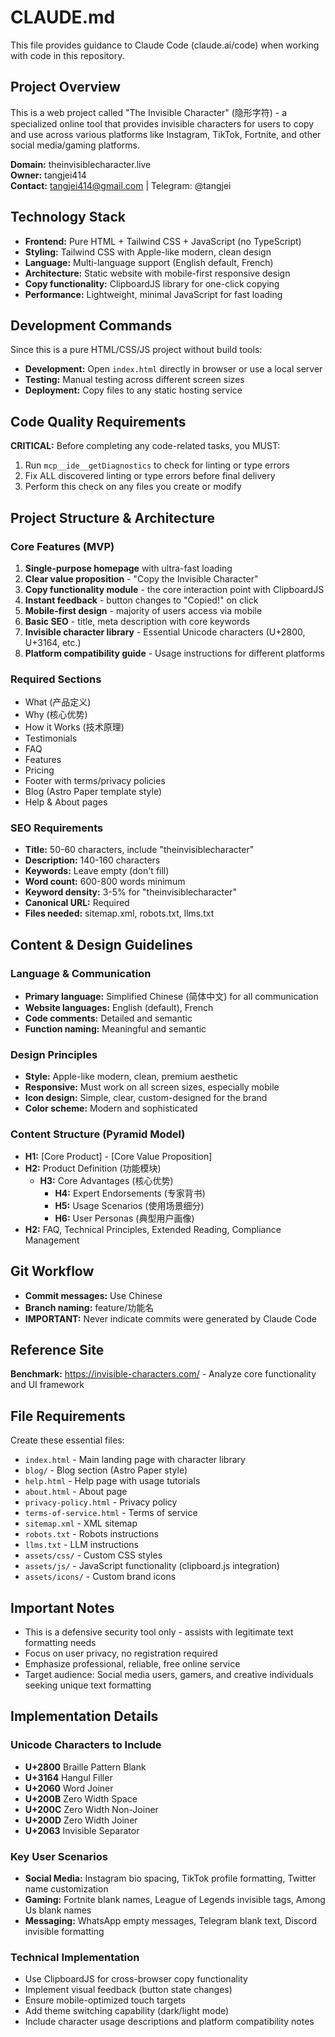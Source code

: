 # CLAUDE.md

This file provides guidance to Claude Code (claude.ai/code) when working with code in this repository.

## Project Overview

This is a web project called "The Invisible Character" (隐形字符) - a specialized online tool that provides invisible characters for users to copy and use across various platforms like Instagram, TikTok, Fortnite, and other social media/gaming platforms.

**Domain:** theinvisiblecharacter.live  
**Owner:** tangjei414  
**Contact:** tangjei414@gmail.com | Telegram: @tangjei  

## Technology Stack

- **Frontend:** Pure HTML + Tailwind CSS + JavaScript (no TypeScript)
- **Styling:** Tailwind CSS with Apple-like modern, clean design
- **Language:** Multi-language support (English default, French)
- **Architecture:** Static website with mobile-first responsive design
- **Copy functionality:** ClipboardJS library for one-click copying
- **Performance:** Lightweight, minimal JavaScript for fast loading

## Development Commands

Since this is a pure HTML/CSS/JS project without build tools:
- **Development:** Open `index.html` directly in browser or use a local server
- **Testing:** Manual testing across different screen sizes
- **Deployment:** Copy files to any static hosting service

## Code Quality Requirements

**CRITICAL:** Before completing any code-related tasks, you MUST:
1. Run `mcp__ide__getDiagnostics` to check for linting or type errors
2. Fix ALL discovered linting or type errors before final delivery
3. Perform this check on any files you create or modify

## Project Structure & Architecture

### Core Features (MVP)
1. **Single-purpose homepage** with ultra-fast loading
2. **Clear value proposition** - "Copy the Invisible Character"
3. **Copy functionality module** - the core interaction point with ClipboardJS
4. **Instant feedback** - button changes to "Copied!" on click
5. **Mobile-first design** - majority of users access via mobile
6. **Basic SEO** - title, meta description with core keywords
7. **Invisible character library** - Essential Unicode characters (U+2800, U+3164, etc.)
8. **Platform compatibility guide** - Usage instructions for different platforms

### Required Sections
- What (产品定义)
- Why (核心优势) 
- How it Works (技术原理)
- Testimonials
- FAQ
- Features
- Pricing
- Footer with terms/privacy policies
- Blog (Astro Paper template style)
- Help & About pages

### SEO Requirements
- **Title:** 50-60 characters, include "theinvisiblecharacter"
- **Description:** 140-160 characters
- **Keywords:** Leave empty (don't fill)
- **Word count:** 600-800 words minimum
- **Keyword density:** 3-5% for "theinvisiblecharacter"
- **Canonical URL:** Required
- **Files needed:** sitemap.xml, robots.txt, llms.txt

## Content & Design Guidelines

### Language & Communication
- **Primary language:** Simplified Chinese (简体中文) for all communication
- **Website languages:** English (default), French
- **Code comments:** Detailed and semantic
- **Function naming:** Meaningful and semantic

### Design Principles
- **Style:** Apple-like modern, clean, premium aesthetic
- **Responsive:** Must work on all screen sizes, especially mobile
- **Icon design:** Simple, clear, custom-designed for the brand
- **Color scheme:** Modern and sophisticated

### Content Structure (Pyramid Model)
- **H1:** [Core Product] - [Core Value Proposition]
- **H2:** Product Definition (功能模块)
  - **H3:** Core Advantages (核心优势)
    - **H4:** Expert Endorsements (专家背书)
    - **H5:** Usage Scenarios (使用场景细分)
    - **H6:** User Personas (典型用户画像)
- **H2:** FAQ, Technical Principles, Extended Reading, Compliance Management

## Git Workflow
- **Commit messages:** Use Chinese
- **Branch naming:** feature/功能名
- **IMPORTANT:** Never indicate commits were generated by Claude Code

## Reference Site
**Benchmark:** https://invisible-characters.com/ - Analyze core functionality and UI framework

## File Requirements
Create these essential files:
- `index.html` - Main landing page with character library
- `blog/` - Blog section (Astro Paper style)
- `help.html` - Help page with usage tutorials
- `about.html` - About page
- `privacy-policy.html` - Privacy policy
- `terms-of-service.html` - Terms of service
- `sitemap.xml` - XML sitemap
- `robots.txt` - Robots instructions
- `llms.txt` - LLM instructions
- `assets/css/` - Custom CSS styles
- `assets/js/` - JavaScript functionality (clipboard.js integration)
- `assets/icons/` - Custom brand icons

## Important Notes
- This is a defensive security tool only - assists with legitimate text formatting needs
- Focus on user privacy, no registration required
- Emphasize professional, reliable, free online service
- Target audience: Social media users, gamers, and creative individuals seeking unique text formatting

## Implementation Details
### Unicode Characters to Include
- **U+2800** Braille Pattern Blank
- **U+3164** Hangul Filler
- **U+2060** Word Joiner
- **U+200B** Zero Width Space
- **U+200C** Zero Width Non-Joiner
- **U+200D** Zero Width Joiner
- **U+2063** Invisible Separator

### Key User Scenarios
- **Social Media:** Instagram bio spacing, TikTok profile formatting, Twitter name customization
- **Gaming:** Fortnite blank names, League of Legends invisible tags, Among Us blank names
- **Messaging:** WhatsApp empty messages, Telegram blank text, Discord invisible formatting

### Technical Implementation
- Use ClipboardJS for cross-browser copy functionality
- Implement visual feedback (button state changes)
- Ensure mobile-optimized touch targets
- Add theme switching capability (dark/light mode)
- Include character usage descriptions and platform compatibility notes